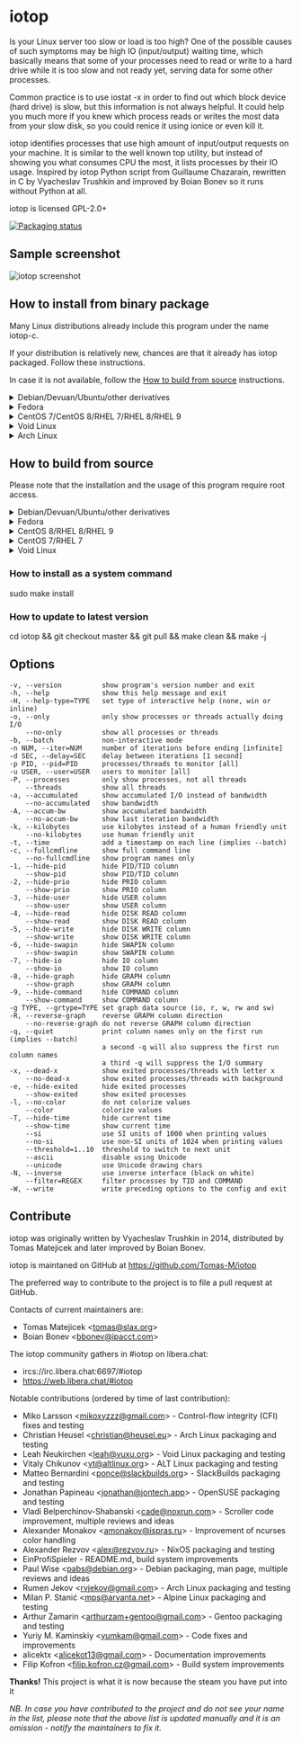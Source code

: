 # iotop

Is your Linux server too slow or load is too high? One of the possible
causes of such symptoms may be high IO (input/output) waiting time,
which basically means that some of your processes need to read or write
to a hard drive while it is too slow and not ready yet, serving data for
some other processes.

Common practice is to use iostat -x in order to find out which block
device (hard drive) is slow, but this information is not always helpful.
It could help you much more if you knew which process reads or writes
the most data from your slow disk, so you could renice it using ionice
or even kill it.

iotop identifies processes that use high amount of input/output requests
on your machine. It is similar to the well known top utility, but
instead of showing you what consumes CPU the most, it lists
processes by their IO usage. Inspired by iotop Python script from
Guillaume Chazarain, rewritten in C by Vyacheslav Trushkin and improved
by Boian Bonev so it runs without Python at all.

iotop is licensed GPL-2.0+

[![Packaging status](https://repology.org/badge/tiny-repos/iotop-c.svg)](https://repology.org/project/iotop-c/versions)

## Sample screenshot

![iotop screenshot](.sample/screenshot.png)

## How to install from binary package

Many Linux distributions already include this program under the name iotop-c.

If your distribution is relatively new, chances are that it already has iotop packaged. Follow these instructions.

In case it is not available, follow the [How to build from source](#how-to-build-from-source) instructions.

<details>
  <summary>Debian/Devuan/Ubuntu/other derivatives</summary>
&nbsp;  

Use the following command (note that `-y` disables confirmation prompts):
  
    sudo apt install iotop-c -y
</details>

<details>
  <summary>Fedora</summary>
&nbsp;  

Use the following command (note that `-y` disables confirmation prompts):
  
    sudo dnf install iotop-c -y
</details>

<details>
  <summary>CentOS 7/CentOS 8/RHEL 7/RHEL 8/RHEL 9</summary>
&nbsp;  

Use the following commands (note that `-y` disables confirmation prompts):
    
    sudo yum install epel-release -y
    sudo yum install iotop-c -y
</details>

<details>
  <summary>Void Linux</summary>
&nbsp;  

Use the following command:
    
    sudo xbps-install iotop-c
</details>

<details>
  <summary>Arch Linux</summary>
&nbsp;  

Use the following command:
    
    sudo pacman -S iotop-c
</details>

## How to build from source
Please note that the installation and the usage of this program require root access.

<details>
  <summary>Debian/Devuan/Ubuntu/other derivatives</summary>
&nbsp;  

Use the following commands (note that `-y` disables confirmation prompts):
  
    apt install git build-essential libncurses-dev libncursesw5-dev pkg-config -y
    git clone https://github.com/Tomas-M/iotop
    cd iotop
    make -j
</details>

<details>
<summary>Fedora</summary>
&nbsp;  

Use the following commands (note that `-y` disables confirmation prompts):

    dnf install git gcc make ncurses-devel pkgconfig -y
    git clone https://github.com/Tomas-M/iotop
    cd iotop
    make -j
</details>

<details>
<summary>CentOS 8/RHEL 8/RHEL 9</summary>
&nbsp;  

Use the following commands (note that `-y` disables confirmation prompts):

    yum install git gcc make ncurses-devel pkgconfig -y
    git clone https://github.com/Tomas-M/iotop
    cd iotop
    make -j
</details>

<details>
<summary>CentOS 7/RHEL 7</summary>
&nbsp;  

*Note:* On CentOS 7/RHEL 7 `gcc` does not support `-Wdate-time` and needs a `-Wno-strict-overflow` to suppress a pile of bogus warnings.

Use the following commands (note that `-y` disables confirmation prompts):

    yum install git gcc make ncurses-devel pkgconfig -y
    git clone https://github.com/Tomas-M/iotop
    cd iotop
    sed -i 's/-Wdate-time/-Wno-strict-overflow/' Makefile
    make -j
</details>

<details>
<summary>Void Linux</summary>
&nbsp;  

Use the following commands:

    xbps-install git base-devel ncurses-devel
    git clone https://github.com/Tomas-M/iotop
    cd iotop
    make -j
</details>

### How to install as a system command

sudo make install

### How to update to latest version

cd iotop && git checkout master && git pull && make clean && make -j

## Options

    -v, --version          show program's version number and exit
    -h, --help             show this help message and exit
    -H, --help-type=TYPE   set type of interactive help (none, win or inline)
    -o, --only             only show processes or threads actually doing I/O
        --no-only          show all processes or threads
    -b, --batch            non-interactive mode
    -n NUM, --iter=NUM     number of iterations before ending [infinite]
    -d SEC, --delay=SEC    delay between iterations [1 second]
    -p PID, --pid=PID      processes/threads to monitor [all]
    -u USER, --user=USER   users to monitor [all]
    -P, --processes        only show processes, not all threads
        --threads          show all threads
    -a, --accumulated      show accumulated I/O instead of bandwidth
        --no-accumulated   show bandwidth
    -A, --accum-bw         show accumulated bandwidth
        --no-accum-bw      show last iteration bandwidth
    -k, --kilobytes        use kilobytes instead of a human friendly unit
        --no-kilobytes     use human friendly unit
    -t, --time             add a timestamp on each line (implies --batch)
    -c, --fullcmdline      show full command line
        --no-fullcmdline   show program names only
    -1, --hide-pid         hide PID/TID column
        --show-pid         show PID/TID column
    -2, --hide-prio        hide PRIO column
        --show-prio        show PRIO column
    -3, --hide-user        hide USER column
        --show-user        show USER column
    -4, --hide-read        hide DISK READ column
        --show-read        show DISK READ column
    -5, --hide-write       hide DISK WRITE column
        --show-write       show DISK WRITE column
    -6, --hide-swapin      hide SWAPIN column
        --show-swapin      show SWAPIN column
    -7, --hide-io          hide IO column
        --show-io          show IO column
    -8, --hide-graph       hide GRAPH column
        --show-graph       show GRAPH column
    -9, --hide-command     hide COMMAND column
        --show-command     show COMMAND column
    -g TYPE, --grtype=TYPE set graph data source (io, r, w, rw and sw)
    -R, --reverse-graph    reverse GRAPH column direction
        --no-reverse-graph do not reverse GRAPH column direction
    -q, --quiet            print column names only on the first run (implies --batch)
                           a second -q will also suppress the first run column names
                           a third -q will suppress the I/O summary
    -x, --dead-x           show exited processes/threads with letter x
        --no-dead-x        show exited processes/threads with background
    -e, --hide-exited      hide exited processes
        --show-exited      show exited processes
    -l, --no-color         do not colorize values
        --color            colorize values
    -T, --hide-time        hide current time
        --show-time        show current time
        --si               use SI units of 1000 when printing values
        --no-si            use non-SI units of 1024 when printing values
        --threshold=1..10  threshold to switch to next unit
        --ascii            disable using Unicode
        --unicode          use Unicode drawing chars
    -N, --inverse          use inverse interface (black on white)
        --filter=REGEX     filter processes by TID and COMMAND
    -W, --write            write preceding options to the config and exit

## Contribute

iotop was originally written by Vyacheslav Trushkin in 2014, distributed by Tomas Matejicek and later improved by Boian Bonev.

iotop is maintaned on GitHub at https://github.com/Tomas-M/iotop

The preferred way to contribute to the project is to file a pull request at GitHub.

Contacts of current maintainers are:

-   Tomas Matejicek &lt;[tomas@slax.org](mailto:tomas@slax.org)&gt;
-   Boian Bonev &lt;[bbonev@ipacct.com](mailto:bbonev@ipacct.com)&gt;

The iotop community gathers in #iotop on libera.chat:

-   ircs://irc.libera.chat:6697/#iotop  
-   https://web.libera.chat/#iotop

Notable contributions (ordered by time of last contribution):

-   Miko Larsson &lt;[mikoxyzzz@gmail.com](mailto:mikoxyzzz@gmail.com)&gt; - Control-flow integrity (CFI) fixes and testing
-   Christian Heusel &lt;[christian@heusel.eu](mailto:christian@heusel.eu)&gt; - Arch Linux packaging and testing
-   Leah Neukirchen &lt;[leah@vuxu.org](mailto:leah@vuxu.org)&gt; - Void Linux packaging and testing
-   Vitaly Chikunov &lt;[vt@altlinux.org](mailto:vt@altlinux.org)&gt; - ALT Linux packaging and testing
-   Matteo Bernardini &lt;[ponce@slackbuilds.org](mailto:ponce@slackbuilds.org)&gt; - SlackBuilds packaging and testing
-   Jonathan Papineau &lt;[jonathan@jontech.app](mailto:jonathan@jontech.app)&gt; - OpenSUSE packaging and testing
-   Vladi Belperchinov-Shabanski &lt;[cade@noxrun.com](mailto:cade@noxrun.com)&gt; - Scroller code improvement, multiple reviews and ideas
-   Alexander Monakov &lt;[amonakov@ispras.ru](mailto:amonakov@ispras.ru)&gt; - Improvement of ncurses color handling
-   Alexander Rezvov &lt;[alex@rezvov.ru](mailto:alex@rezvov.ru)&gt; - NixOS packaging and testing
-   EinProfiSpieler - README.md, build system improvements
-   Paul Wise &lt;[pabs@debian.org](mailto:pabs@debian.org)&gt; - Debian packaging, man page, multiple reviews and ideas
-   Rumen Jekov &lt;[rvjekov@gmail.com](mailto:rvjekov@gmail.com)&gt; - Arch Linux packaging and testing
-   Milan P. Stanić &lt;[mps@arvanta.net](mailto:mps@arvanta.net)&gt; - Alpine Linux packaging and testing
-   Arthur Zamarin &lt;[arthurzam+gentoo@gmail.com](mailto:arthurzam+gentoo@gmail.com)&gt; - Gentoo packaging and testing
-   Yuriy M. Kaminskiy &lt;[yumkam@gmail.com](mailto:yumkam@gmail.com)&gt; - Code fixes and improvements
-   alicektx &lt;[alicekot13@gmail.com](mailto:alicekot13@gmail.com)&gt; - Documentation improvements
-   Filip Kofron &lt;[filip.kofron.cz@gmail.com](mailto:filip.kofron.cz@gmail.com)&gt; - Build system improvements

**Thanks!** This project is what it is now because the steam you have put into it

*NB. In case you have contributed to the project and do not see your name in the list, please note that the above list is updated manually and it is an omission - notify the maintainers to fix it.*
